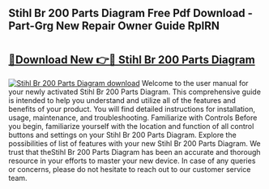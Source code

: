 ## Stihl Br 200 Parts Diagram Free Pdf Download - Part-Grg New Repair Owner Guide RplRN

# <h2><a href="http://dfk97o.blite.top/?on=Stihl+Br+200+Parts+Diagram">🔗Download New 👉🔴 Stihl Br 200 Parts Diagram</a></h2>

[![Stihl Br 200 Parts Diagram download](https://i.imgur.com/lujVjoI.png)](http://dfk97o.blite.top/?on=Stihl+Br+200+Parts+Diagram)
Welcome to the user manual for your newly activated Stihl Br 200 Parts Diagram. This comprehensive guide is intended to help you understand and utilize all of the features and benefits of your product. You will find detailed instructions for installation, usage, maintenance, and troubleshooting. Familiarize with Controls Before you begin, familiarize yourself with the location and function of all control buttons and settings on your Stihl Br 200 Parts Diagram. Explore the possibilities of list of features with your new Stihl Br 200 Parts Diagram. We trust that theStihl Br 200 Parts Diagram has been an accurate and thorough resource in your efforts to master your new device. In case of any queries or concerns, please do not hesitate to reach out to our customer service team.
